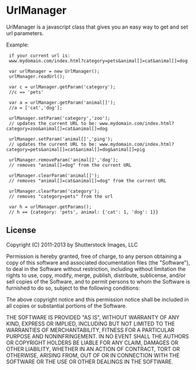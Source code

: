 UrlManager
============

UrlManager is a javascript class that gives you an easy way to get and set url parameters.  


Example:

     if your current url is: 
     www.mydomain.com/index.html?category=pets&animal[]=cat&animal[]=dog

     var urlManager = new UrlManager();
     urlManager.readUrl();
    
     var c = urlManager.getParam('category');
     //c == 'pets'

     var a = urlManager.getParam('animal[]');
     //a = ['cat','dog'];

     urlManager.setParam('category','zoo');
     // updates the current URL to be: www.mydomain.com/index.html?category=zoo&animal[]=cat&animal[]=dog
     
     urlManager.setParam('animal[]','ping');
     // updates the current URL to be: www.mydomain.com/index.html?category=pets&animal[]=cat&animal[]=dog&animal[]=pig
     
     urlManager.removeParam('animal[]','dog');
     // removes "animal[]=dog" from the current URL
     
     urlManager.clearParam('animal[]');
     // removes "animal[]=cat&animal[]=dog" from the current URL
     
     urlManager.clearParam('category');
     // removes "category=pets" from the url
     
     var h = urlManager.getParams();
     // h == {category: 'pets', animal: {'cat': 1, 'dog': 1}}


## License

Copyright (C) 2011-2013 by Shutterstock Images, LLC

Permission is hereby granted, free of charge, to any person obtaining a copy of this software and associated documentation files (the "Software"), to deal in the Software without restriction, including without limitation the rights to use, copy, modify, merge, publish, distribute, sublicense, and/or sell copies of the Software, and to permit persons to whom the Software is furnished to do so, subject to the following conditions:

The above copyright notice and this permission notice shall be included in all copies or substantial portions of the Software.

THE SOFTWARE IS PROVIDED "AS IS", WITHOUT WARRANTY OF ANY KIND, EXPRESS OR IMPLIED, INCLUDING BUT NOT LIMITED TO THE WARRANTIES OF MERCHANTABILITY, FITNESS FOR A PARTICULAR PURPOSE AND NONINFRINGEMENT. IN NO EVENT SHALL THE AUTHORS OR COPYRIGHT HOLDERS BE LIABLE FOR ANY CLAIM, DAMAGES OR OTHER LIABILITY, WHETHER IN AN ACTION OF CONTRACT, TORT OR OTHERWISE, ARISING FROM, OUT OF OR IN CONNECTION WITH THE SOFTWARE OR THE USE OR OTHER DEALINGS IN THE SOFTWARE.
